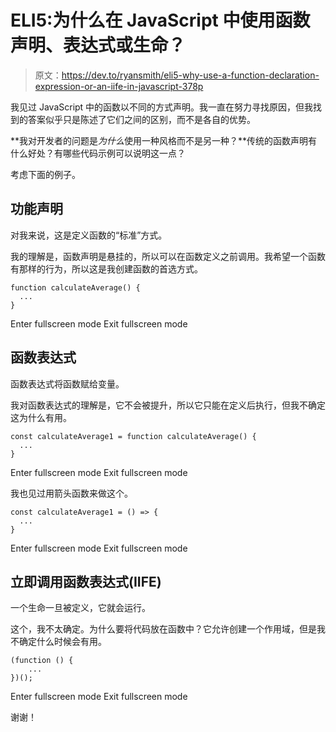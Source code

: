# ELI5:为什么在 JavaScript 中使用函数声明、表达式或生命？

> 原文：<https://dev.to/ryansmith/eli5-why-use-a-function-declaration-expression-or-an-iife-in-javascript-378p>

我见过 JavaScript 中的函数以不同的方式声明。我一直在努力寻找原因，但我找到的答案似乎只是陈述了它们之间的区别，而不是各自的优势。

**我对开发者的问题是*为什么*使用一种风格而不是另一种？**传统的函数声明有什么好处？有哪些代码示例可以说明这一点？

考虑下面的例子。

## 功能声明

对我来说，这是定义函数的“标准”方式。

我的理解是，函数声明是悬挂的，所以可以在函数定义之前调用。我希望一个函数有那样的行为，所以这是我创建函数的首选方式。

```
function calculateAverage() {
  ...
} 
```

Enter fullscreen mode Exit fullscreen mode

## 函数表达式

函数表达式将函数赋给变量。

我对函数表达式的理解是，它不会被提升，所以它只能在定义后执行，但我不确定这为什么有用。

```
const calculateAverage1 = function calculateAverage() {
  ...
} 
```

Enter fullscreen mode Exit fullscreen mode

我也见过用箭头函数来做这个。

```
const calculateAverage1 = () => {
  ...
} 
```

Enter fullscreen mode Exit fullscreen mode

## 立即调用函数表达式(IIFE)

一个生命一旦被定义，它就会运行。

这个，我不太确定。为什么要将代码放在函数中？它允许创建一个作用域，但是我不确定什么时候会有用。

```
(function () {
    ...
})(); 
```

Enter fullscreen mode Exit fullscreen mode

谢谢！
